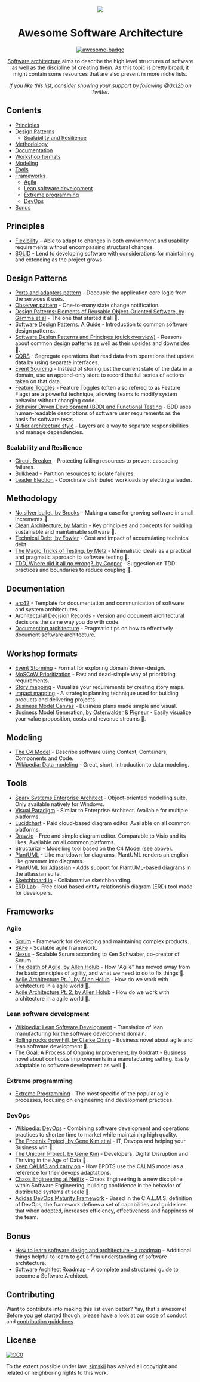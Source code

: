 <div align="center">

<img src="./banner.png" />

# Awesome Software Architecture<br/>
  
[![awesome-badge](https://awesome.re/badge.svg)](https://awesome.re)
  
[Software architecture](https://en.wikipedia.org/wiki/Software_architecture) aims to describe the high level 
structures of software as well as the discipline of creating them. As this topic is pretty broad, it might 
contain some resources that are also present in more niche lists. 

<i>
  If you like this list, consider showing your support by following <a href="https://twitter.com/0x12b/">@0x12b</a> on Twitter. 
</i>
  
</div>

## Contents

- [Principles](#principles)
- [Design Patterns](#design-patterns)
  - [Scalability and Resilience](#scalability-and-resilience)
- [Methodology](#methodology)
- [Documentation](#documentation)
- [Workshop formats](#workshop-formats)
- [Modeling](#modeling)
- [Tools](#tools)
- [Frameworks](#frameworks)
  - [Agile](#agile)
  - [Lean software development](#lean-software-development)
  - [Extreme programming](#extreme-programming)
  - [DevOps](#devops)
- [Bonus](#bonus)

## Principles
- [Flexibility](https://medium.com/faun/flexibility-a-software-architecture-principle-6eafe045a1d4) - Able to adapt to changes in both environment and usability requirements without encompassing structural changes.
- [SOLID](https://www.digitalocean.com/community/conceptual-articles/s-o-l-i-d-the-first-five-principles-of-object-oriented-design) - Lend to developing software with considerations for maintaining and extending as the project grows

## Design Patterns
- [Ports and adapters pattern](https://jmgarridopaz.github.io/content/hexagonalarchitecture.html) - Decouple the application core logic from the services it uses.
- [Observer pattern](https://medium.com/datadriveninvestor/design-patterns-a-quick-guide-to-observer-pattern-d0622145d6c2) - One-to-many state change notification.
- [Design Patterns: Elements of Reusable Object-Oriented Software, by Gamma et al](https://www.amazon.com/Design-Patterns-Elements-Reusable-Object-Oriented/dp/0201633612/) - The one that started it all :orange_book:.
- [Software Design Patterns: A Guide](https://airbrake.io/blog/design-patterns/software-design-patterns-guide) - Introduction to common software design patterns.
- [Software Design Patterns and Principes (quick overview)](https://www.youtube.com/watch?v=WV2Ed1QTst8) - Reasons about common design patterns as well as their upsides and downsides 🎥.
- [CQRS](https://docs.microsoft.com/en-us/azure/architecture/patterns/cqrs) - Segregate operations that read data from operations that update data by using separate interfaces.
- [Event Sourcing](https://docs.microsoft.com/en-us/azure/architecture/patterns/event-sourcing) - Instead of storing just the current state of the data in a domain, use an append-only store to record the full series of actions taken on that data.
- [Feature Toggles](https://www.martinfowler.com/articles/feature-toggles.html) - Feature Toggles (often also refered to as Feature Flags) are a powerful technique, allowing teams to modify system behavior without changing code.
- [Behavior Driven Development (BDD) and Functional Testing](https://medium.com/javascript-scene/behavior-driven-development-bdd-and-functional-testing-62084ad7f1f2) - BDD uses human-readable descriptions of software user requirements as the basis for software tests.
- [N-tier architecture style](https://docs.microsoft.com/en-us/azure/architecture/guide/architecture-styles/n-tier) - Layers are a way to separate responsibilities and manage dependencies.

### Scalability and Resilience
- [Circuit Breaker](https://martinfowler.com/bliki/CircuitBreaker.html) - Protecting failing resources to prevent cascading failures.
- [Bulkhead](https://docs.microsoft.com/en-us/azure/architecture/patterns/bulkhead) - Partition resources to isolate failures.
- [Leader Election](https://docs.microsoft.com/en-us/azure/architecture/patterns/leader-election) - Coordinate distributed workloads by electing a leader.

## Methodology

- [No silver bullet, by Brooks](http://worrydream.com/refs/Brooks-NoSilverBullet.pdf) - Making a case for growing software in small increments :orange_book:.
- [Clean Architecture, by Martin](https://www.amazon.com/Clean-Architecture-Craftsmans-Software-Structure/dp/0134494164) - Key principles and concepts for building sustainable and maintainable software :orange_book:.
- [Technical Debt, by Fowler](https://martinfowler.com/bliki/TechnicalDebt.html) - Cost and impact of accumulating technical debt.
- [The Magic Tricks of Testing, by Metz](https://www.youtube.com/watch?v=URSWYvyc42M) - Minimalistic ideals as a practical and pragmatic approach to software testing 🎥.
- [TDD, Where did it all go wrong?, by Cooper](https://www.infoq.com/presentations/tdd-original/) - Suggestion on TDD practices and boundaries to reduce coupling 🎥.

## Documentation

- [arc42](https://arc42.org/) - Template for documentation and communication of software and system architectures.
- [Architectural Decision Records](https://adr.github.io/) - Version and document architectural decisions the same way you do with code.
- [Documenting architecture](https://dzone.com/articles/documenting-architecture-1) - Pragmatic tips on how to effectively document software architecture.


## Workshop formats

- [Event Storming](https://www.eventstorming.com/) - Format for exploring domain driven-design.
- [MoSCoW Prioritization](https://www.knowledgehut.com/blog/agile/how-to-prioritise-requirements-with-the-moscow-technique) - Fast and dead-simple way of prioritizing requirements.
- [Story mapping](https://www.jpattonassociates.com/wp-content/uploads/2015/03/story_mapping.pdf) - Visualize your requirements by creating story maps.
- [Impact mapping](https://www.impactmapping.org/) - A strategic planning technique used for building products and delivering projects.
- [Business Model Canvas](https://en.wikipedia.org/wiki/Business_Model_Canvas) - Business plans made simple and visual.
- [Business Model Generation, by Osterwalder & Pigneur](https://www.amazon.com/Business-Model-Generation-Visionaries-Challengers/dp/0470876417) - Easily visualize your value proposition, costs and revenue streams :orange_book:.

## Modeling

- [The C4 Model](https://c4model.com/) - Describe software using Context, Containers, Components and Code.
- [Wikipedia: Data modeling](https://en.wikipedia.org/wiki/Data_modeling) - Great, short, introduction to data modeling.

## Tools

- [Sparx Systems Enterprise Architect](https://sparxsystems.com/products/ea/index.html) - Object-oriented modelling suite. Only available natively for Windows.
- [Visual Paradigm](https://www.visual-paradigm.com/) - Similar to Enterprise Architect. Available for multiple platforms.
- [Lucidchart](https://www.lucidchart.com) - Paid cloud-based diagram editor. Available on all common platforms.
- [Draw.io](https://www.draw.io) - Free and simple diagram editor. Comparable to Visio and its likes. Available on all common platforms.
- [Structurizr](https://structurizr.com) - Modelling tool based on the C4 Model (see above).
- [PlantUML](http://plantuml.com/) - Like markdown for diagrams, PlantUML renders an english-like grammer into diagrams.
- [PlantUML for Atlassian](https://marketplace.atlassian.com/apps/1215115/plantuml-for-confluence-cloud?hosting=cloud&tab=overview) - Adds support for PlantUML-based diagrams in the atlassian suite.
- [Sketchboard.io](https://sketchboard.io/) - Collaborative sketchboarding.
- [ERD Lab](https://www.erdlab.io/) - Free cloud based entity relationship diagram (ERD) tool made for developers.

## Frameworks

### Agile

- [Scrum](https://www.scrumguides.org/) - Framework for developing and maintaining complex products.
- [SAFe](https://www.scaledagileframework.com/) - Scalable agile framework.
- [Nexus](https://www.scrum.org/resources/scaling-scrum) - Scalable Scrum according to Ken Schwaber, co-creator of Scrum. 
- [The death of Agile, by Allen Holub](https://www.youtube.com/watch?v=HZyRQ8Uhhmk&feature=youtu.be) - How "Agile" has moved away from the basic principles of agility, and what we need to do to fix things 🎥.
- [Agile Architecture Pt. 1, by Allen Holub](https://www.youtube.com/watch?v=0kRCFVGpX7k) - How do we work with architecture in a agile world 🎥. 
- [Agile Architecture Pt. 2, by Allen Holub](https://www.youtube.com/watch?v=txbS0WJC1bo) - How do we work with architecture in a agile world 🎥. 
### Lean software development

- [Wikipedia: Lean Software Development](https://en.wikipedia.org/wiki/Lean_software_development) - Translation of lean manufacturing for the software development domain.
- [Rolling rocks downhill, by Clarke Ching](https://www.amazon.com/Rolling-Rocks-Downhill-Software-Projects/dp/1505446511) - Business novel about agile and lean software development :orange_book:.
- [The Goal: A Process of Ongoing Improvement, by Goldratt](https://www.amazon.com/Goal-Process-Ongoing-Improvement/dp/0884270610) - Business novel about contiuous improvements in a manufacturing setting. Easily adaptable to software development as well :orange_book:.
### Extreme programming

- [Extreme Programming](http://www.extremeprogramming.org/) - The most specific of the popular agile processes, focusing on engineering and development practices.

### DevOps

- [Wikipedia: DevOps](https://en.wikipedia.org/wiki/DevOps) - Combining software development and operations practices to shorten time to market while maintaining high quality.
- [The Phoenix Project, by Gene Kim et al](https://www.amazon.com/Phoenix-Project-DevOps-Helping-Business/dp/0988262592) - IT, Devops and helping your Business win :orange_book:.
- [The Unicorn Project, by Gene Kim](https://www.amazon.com/Unicorn-Project-Developers-Disruption-Thriving-ebook/dp/B07QT9QR41) - Developers, Digital Disruption and Thriving in the Age of Data :orange_book:.
- [Keep CALMS and carry on](https://dwpdigital.blog.gov.uk/2019/03/25/keep-calms-and-carry-on-how-we-do-devops/) - How BPDTS use the CALMS model as a reference for their devops adaptations. 
- [Chaos Engineering at Netfix](https://www.youtube.com/watch?v=6ilMZqKdMMU) - Chaos Engineering is a new discipline within Software Engineering, building confidence in the behavior of distributed systems at scale 🎥. 
- [Adidas DevOps Maturity Framework](https://github.com/adidas/adidas-devops-maturity-framework) - Based in the C.A.L.M.S. definition of DevOps, the framework defines a set of capabilities and guidelines that when adopted, increases efficiency, effectiveness and happiness of the team.
## Bonus

- [How to learn software design and architecture - a roadmap](https://www.freecodecamp.org/news/software-design/) - Additional things helpful to learn to get a firm understanding of software architecture.
- [Software Architect Roadmap](https://roadmap.sh/software-architect) - A complete and structured guide to become a Software Architect.

## Contributing

Want to contribute into making this list even better? Yay, that's awesome! Before you get started though, please have a look at our <a href="code_of_conduct.md">code of conduct</a> and <a href="contributing.md">contribution guidelines</a>.

## License

[![CC0](http://mirrors.creativecommons.org/presskit/buttons/88x31/svg/cc-zero.svg)](https://creativecommons.org/publicdomain/zero/1.0/)

To the extent possible under law, [simskij](https://github.com/simskij) has waived all copyright and related or neighboring rights to this work.
